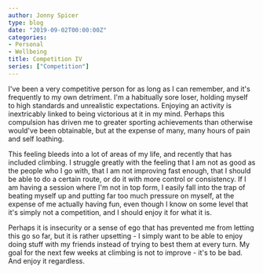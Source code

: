 ```yaml
---
author: Jonny Spicer
type: blog
date: "2019-09-02T00:00:00Z"
categories:
- Personal
- Wellbeing
title: Competition IV
series: ["Competition"]
---
```

I've been a very competitive person for as long as I can remember, and it's frequently to my own detriment. I'm a habitually sore loser, holding myself to high standards and unrealistic expectations. Enjoying an activity is inextricably linked to being victorious
at it in my mind. Perhaps this compulsion has driven me to greater sporting achievements than otherwise would've been obtainable, but
at the expense of many, many hours of pain and self loathing.

This feeling bleeds into a lot of areas of my life, and recently that has included climbing. I struggle greatly with the feeling
that I am not as good as the people who I go with, that I am not improving fast enough, that I should be able to do a certain route,
or do it with more control or consistency. If I am having a session where I'm not in top form, I easily fall into the trap of
beating myself up and putting far too much pressure on myself, at the expense of me actually having fun, even though I know
on some level that it's simply not a competition, and I should enjoy it for what it is.

Perhaps it is insecurity or a sense of ego that has prevented me from letting this go so far, but it is rather upsetting - I simply
want to be able to enjoy doing stuff with my friends instead of trying to best them at every turn. My goal for the next few weeks
at climbing is not to improve - it's to be bad. And enjoy it regardless.
